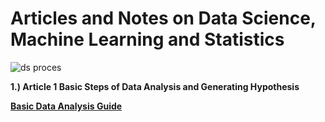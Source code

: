 # Articles and Notes on Data Science, Machine Learning and Statistics
![ds proces](https://user-images.githubusercontent.com/16829371/26950808-0201b428-4c6d-11e7-9642-f89f23238d08.png)


<b> 1.) Article 1 Basic Steps of Data Analysis and Generating Hypothesis

[Basic Data Analysis Guide](https://www.geckoboard.com/learn/data-literacy/basic-data-analysis-guide/#.WsPD1ojwaUk)


